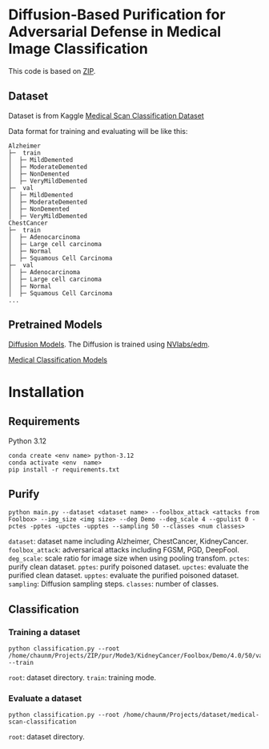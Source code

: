 # Diffusion-Based Purification for Adversarial Defense in Medical Image Classification

This code is based on [ZIP](https://github.com/sycny/ZIP.git).

## Dataset

Dataset is from Kaggle [Medical Scan Classification Dataset](https://www.kaggle.com/datasets/arjunbasandrai/medical-scan-classification-dataset)

Data format for training and evaluating will be like this:

```
Alzheimer
├─  train
│  ├─ MildDemented
│  ├─ ModerateDemented
│  ├─ NonDemented
│  ├─ VeryMildDemented
├─  val
│  ├─ MildDemented
│  ├─ ModerateDemented
│  ├─ NonDemented
│  ├─ VeryMildDemented
ChestCancer
├─  train
│  ├─ Adenocarcinoma
│  ├─ Large cell carcinoma
│  ├─ Normal
│  ├─ Squamous Cell Carcinoma
├─  val
│  ├─ Adenocarcinoma
│  ├─ Large cell carcinoma
│  ├─ Normal
│  ├─ Squamous Cell Carcinoma
...
```

## Pretrained Models

[Diffusion Models](https://drive.google.com/file/d/1psJ0mHau7GPq_tHsH6ZUWVtWmg5dpsCD/view?usp=sharing). The Diffusion is trained using [NVlabs/edm](https://github.com/NVlabs/edm).

[Medical Classification Models](https://drive.google.com/file/d/1wAG5ubuinY185-UNHtrlBB1tV3sGZ5LI/view?usp=sharing)


# Installation

## Requirements

Python 3.12

    conda create <env name> python-3.12
    conda activate <env  name>
    pip install -r requirements.txt

## Purify

    python main.py --dataset <dataset name> --foolbox_attack <attacks from Foolbox> --img_size <img size> --deg Demo --deg_scale 4 --gpulist 0 -pctes -pptes -upctes -upptes --sampling 50 --classes <num classes>

`dataset`: dataset name including Alzheimer, ChestCancer, KidneyCancer.
`foolbox_attack`: adversarical attacks including FGSM, PGD, DeepFool.
`deg_scale`: scale ratio for image size when using pooling transfom.
`pctes`: purify clean dataset.
`pptes`: purify poisoned dataset.
`upctes`: evaluate the purified clean dataset.
`upptes`: evaluate the purified poisoned dataset.
`sampling`: Diffusion sampling steps.
`classes`: number of classes.

## Classification

### Training a dataset

    python classification.py --root /home/chaunm/Projects/ZIP/pur/Mode3/KidneyCancer/Foolbox/Demo/4.0/50/val_copy --train

`root`: dataset directory.
`train`: training mode.

### Evaluate a dataset

    python classification.py --root /home/chaunm/Projects/dataset/medical-scan-classification 

`root`: dataset directory.